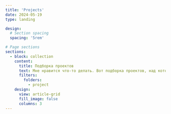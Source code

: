 ```yaml
---
title: 'Projects'
date: 2024-05-19
type: landing

design:
  # Section spacing
  spacing: '5rem'

# Page sections
sections:
  - block: collection
    content:
      title: Подборка проектов
      text: Мне нравится что-то делать. Вот подборка проектов, над которыми я работала на протяжении нескольких месяцев.
      filters:
        folders:
          - project
    design:
      view: article-grid
      fill_image: false
      columns: 3
---
```

